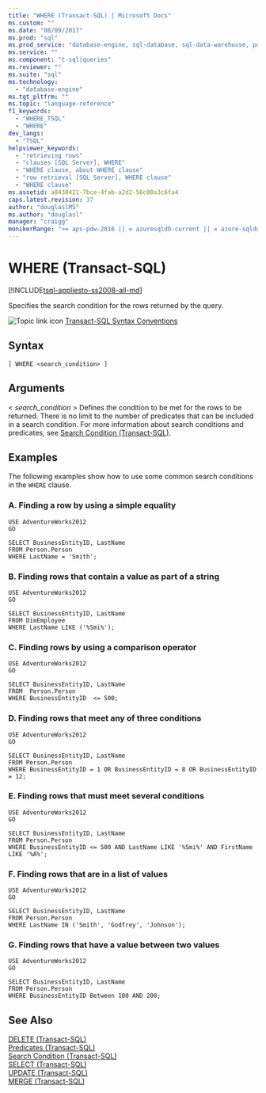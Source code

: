 ```yaml
---
title: "WHERE (Transact-SQL) | Microsoft Docs"
ms.custom: ""
ms.date: "08/09/2017"
ms.prod: "sql"
ms.prod_service: "database-engine, sql-database, sql-data-warehouse, pdw"
ms.service: ""
ms.component: "t-sql|queries"
ms.reviewer: ""
ms.suite: "sql"
ms.technology: 
  - "database-engine"
ms.tgt_pltfrm: ""
ms.topic: "language-reference"
f1_keywords: 
  - "WHERE_TSQL"
  - "WHERE"
dev_langs: 
  - "TSQL"
helpviewer_keywords: 
  - "retrieving rows"
  - "clauses [SQL Server], WHERE"
  - "WHERE clause, about WHERE clause"
  - "row retrieval [SQL Server], WHERE clause"
  - "WHERE clause"
ms.assetid: a8430421-7bce-4fab-a2d2-56c00a3c6fa4
caps.latest.revision: 37
author: "douglaslMS"
ms.author: "douglasl"
manager: "craigg"
monikerRange: ">= aps-pdw-2016 || = azuresqldb-current || = azure-sqldw-latest || >= sql-server-2016 || = sqlallproducts-allversions"
---
```

# WHERE (Transact-SQL)
[!INCLUDE[tsql-appliesto-ss2008-all-md](../../includes/tsql-appliesto-ss2008-all-md.md)]

  Specifies the search condition for the rows returned by the query.  
  
 ![Topic link icon](../../database-engine/configure-windows/media/topic-link.gif "Topic link icon") [Transact-SQL Syntax Conventions](../../t-sql/language-elements/transact-sql-syntax-conventions-transact-sql.md)  
  
## Syntax  
  
```  
[ WHERE <search_condition> ]  
```  
  
## Arguments  
\< *search_condition* >
 Defines the condition to be met for the rows to be returned. There is no limit to the number of predicates that can be included in a search condition. For more information about search conditions and predicates, see [Search Condition &#40;Transact-SQL&#41;](../../t-sql/queries/search-condition-transact-sql.md).  
  
## Examples  
 The following examples show how to use some common search conditions in the `WHERE` clause.  
  
### A. Finding a row by using a simple equality  
  
```  
USE AdventureWorks2012
GO
  
SELECT BusinessEntityID, LastName  
FROM Person.Person
WHERE LastName = 'Smith';  
```  
  
### B. Finding rows that contain a value as part of a string  
  
```  
USE AdventureWorks2012
GO
  
SELECT BusinessEntityID, LastName  
FROM DimEmployee  
WHERE LastName LIKE ('%Smi%');  
```  
  
### C. Finding rows by using a comparison operator  
  
```  
USE AdventureWorks2012
GO

SELECT BusinessEntityID, LastName  
FROM  Person.Person  
WHERE BusinessEntityID  <= 500;  
```  
  
### D. Finding rows that meet any of three conditions  
  
```  
USE AdventureWorks2012
GO
  
SELECT BusinessEntityID, LastName  
FROM Person.Person    
WHERE BusinessEntityID = 1 OR BusinessEntityID = 8 OR BusinessEntityID = 12;  
```  
  
### E. Finding rows that must meet several conditions  
  
```  
USE AdventureWorks2012
GO
  
SELECT BusinessEntityID, LastName  
FROM Person.Person
WHERE BusinessEntityID <= 500 AND LastName LIKE '%Smi%' AND FirstName LIKE '%A%';
```  
  
### F. Finding rows that are in a list of values  
  
```  
USE AdventureWorks2012
GO
  
SELECT BusinessEntityID, LastName  
FROM Person.Person    
WHERE LastName IN ('Smith', 'Godfrey', 'Johnson');  
```  
  
### G. Finding rows that have a value between two values  
  
```  
USE AdventureWorks2012
GO

SELECT BusinessEntityID, LastName  
FROM Person.Person   
WHERE BusinessEntityID Between 100 AND 200;  
```  
  
## See Also  
 [DELETE &#40;Transact-SQL&#41;](../../t-sql/statements/delete-transact-sql.md)   
 [Predicates &#40;Transact-SQL&#41;](~/t-sql/queries/predicates.md)   
 [Search Condition &#40;Transact-SQL&#41;](../../t-sql/queries/search-condition-transact-sql.md)   
 [SELECT &#40;Transact-SQL&#41;](../../t-sql/queries/select-transact-sql.md)   
 [UPDATE &#40;Transact-SQL&#41;](../../t-sql/queries/update-transact-sql.md)   
 [MERGE &#40;Transact-SQL&#41;](../../t-sql/statements/merge-transact-sql.md)  
  
  


